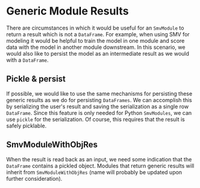 # Generic Module Results

There are circumstances in which it would be useful for an `SmvModule` to return a result which is not a `DataFrame`. For example, when using SMV for modeling it would be helpful to train the model in one module and score data with the model in another module downstream. In this scenario, we would also like to persist the model as an intermediate result as we would with a `DataFrame`.

## Pickle & persist

If possible, we would like to use the same mechanisms for persisting these generic results as we do for persisting `DataFrames`. We can accomplish this by serializing the user's result and saving the serialization as a single row `DataFrame`. Since this feature is only needed for Python `SmvModules`, we can use `pickle` for the serialization. Of course, this requires that the result is safely picklable.

## SmvModuleWithObjRes

When the result is read back as an input, we need some indication that the `DataFrame` contains a pickled object. Modules that return generic results will inherit from `SmvModuleWithObjRes` (name will probably be updated upon further consideration).
